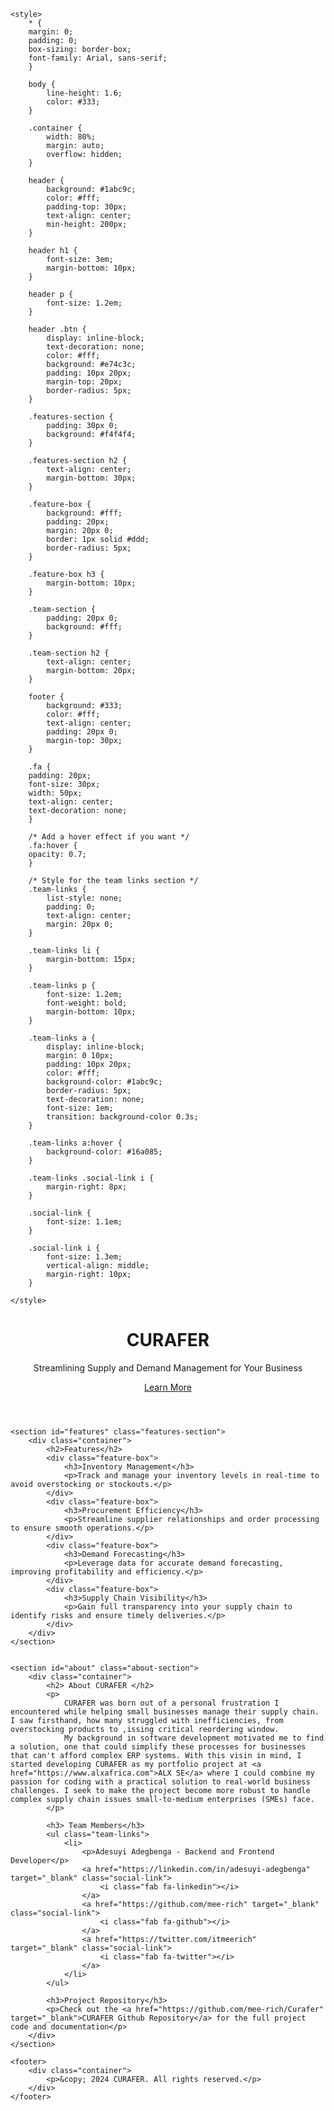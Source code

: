 <html lang="en">
<head>
    <meta charset="UTF-8">
    <meta name="viewport" content="width=device-width, initial-scale=1.0">
    <meta http-equiv="X-UA-Compatible" content="ie=edge">
    <title>CURAFER - Supply and Demand Management</title>
	<link rel="stylesheet" href="https://cdnjs.cloudflare.com/ajax/libs/font-awesome/6.0.0-beta3/css/all.min.css">

    <style>
        * {
        margin: 0;
        padding: 0;
        box-sizing: border-box;
        font-family: Arial, sans-serif;
        }
    
        body {
            line-height: 1.6;
            color: #333;
        }

        .container {
            width: 80%;
            margin: auto;
            overflow: hidden;
        }

        header {
            background: #1abc9c;
            color: #fff;
            padding-top: 30px;
            text-align: center;
            min-height: 200px;
        }

        header h1 {
            font-size: 3em;
            margin-bottom: 10px;
        }

        header p {
            font-size: 1.2em;
        }

        header .btn {
            display: inline-block;
            text-decoration: none;
            color: #fff;
            background: #e74c3c;
            padding: 10px 20px;
            margin-top: 20px;
            border-radius: 5px;
        }

        .features-section {
            padding: 30px 0;
            background: #f4f4f4;
        }

        .features-section h2 {
            text-align: center;
            margin-bottom: 30px;
        }

        .feature-box {
            background: #fff;
            padding: 20px;
            margin: 20px 0;
            border: 1px solid #ddd;
            border-radius: 5px;
        }

        .feature-box h3 {
            margin-bottom: 10px;
        }

        .team-section {
            padding: 20px 0;
            background: #fff;
        }

        .team-section h2 {
            text-align: center;
            margin-bottom: 20px;
        }

        footer {
            background: #333;
            color: #fff;
            text-align: center;
            padding: 20px 0;
            margin-top: 30px;
        }

        .fa {
        padding: 20px;
        font-size: 30px;
        width: 50px;
        text-align: center;
        text-decoration: none;
        }

        /* Add a hover effect if you want */
        .fa:hover {
        opacity: 0.7;
        }

        /* Style for the team links section */
        .team-links {
            list-style: none;
            padding: 0;
            text-align: center;
            margin: 20px 0;
        }

        .team-links li {
            margin-bottom: 15px;
        }

        .team-links p {
            font-size: 1.2em;
            font-weight: bold;
            margin-bottom: 10px;
        }

        .team-links a {
            display: inline-block;
            margin: 0 10px;
            padding: 10px 20px;
            color: #fff;
            background-color: #1abc9c;
            border-radius: 5px;
            text-decoration: none;
            font-size: 1em;
            transition: background-color 0.3s;
        }

        .team-links a:hover {
            background-color: #16a085;
        }

        .team-links .social-link i {
            margin-right: 8px;
        }

        .social-link {
            font-size: 1.1em;
        }

        .social-link i {
            font-size: 1.3em;
            vertical-align: middle;
			margin-right: 10px;
        }

    </style>
</head>
<body>
    <header>
        <div class="container">
            <h1>CURAFER</h1>
            <p>Streamlining Supply and Demand Management for Your Business</p>
            <a href="#features" class="btn">Learn More</a>
        </div>
    </header>

    <section id="features" class="features-section">
        <div class="container">
            <h2>Features</h2>
            <div class="feature-box">
                <h3>Inventory Management</h3>
                <p>Track and manage your inventory levels in real-time to avoid overstocking or stockouts.</p>
            </div>
            <div class="feature-box">
                <h3>Procurement Efficiency</h3>
                <p>Streamline supplier relationships and order processing to ensure smooth operations.</p>
            </div>
            <div class="feature-box">
                <h3>Demand Forecasting</h3>
                <p>Leverage data for accurate demand forecasting, improving profitability and efficiency.</p>
            </div>
            <div class="feature-box">
                <h3>Supply Chain Visibility</h3>
                <p>Gain full transparency into your supply chain to identify risks and ensure timely deliveries.</p>
            </div>
        </div>
    </section>


    <section id="about" class="about-section">
        <div class="container">
            <h2> About CURAFER </h2>
            <p>
                CURAFER was born out of a personal frustration I encountered while helping small businesses manage their supply chain. I saw firsthand, how many struggled with inefficiencies, from overstocking products to ,issing critical reordering window.
                My background in software development motivated me to find a solution, one that could simplify these processes for businesses that can't afford complex ERP systems. With this visin in mind, I started developing CURAFER as my portfolio project at <a href="https://www.alxafrica.com">ALX SE</a> where I could combine my passion for coding with a practical solution to real-world business challenges. I seek to make the project become more robust to handle complex supply chain issues small-to-medium enterprises (SMEs) face.
            </p>

            <h3> Team Members</h3>
            <ul class="team-links">
                <li>
                    <p>Adesuyi Adegbenga - Backend and Frontend Developer</p>
                    <a href="https://linkedin.com/in/adesuyi-adegbenga" target="_blank" class="social-link">
                        <i class="fab fa-linkedin"></i>
                    </a>
                    <a href="https://github.com/mee-rich" target="_blank" class="social-link">
                        <i class="fab fa-github"></i>
                    </a>
                    <a href="https://twitter.com/itmeerich" target="_blank" class="social-link">
                        <i class="fab fa-twitter"></i>
                    </a>
                </li>
            </ul>
            
            <h3>Project Repository</h3>
            <p>Check out the <a href="https://github.com/mee-rich/Curafer" target="_blank">CURAFER Github Repository</a> for the full project code and documentation</p>
        </div> 
    </section>

    <footer>
        <div class="container">
            <p>&copy; 2024 CURAFER. All rights reserved.</p>
        </div>
    </footer>
</body>
</html>
